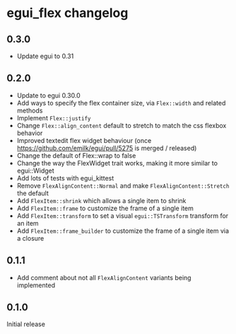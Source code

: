 # egui_flex changelog

## 0.3.0

- Update egui to 0.31

## 0.2.0

- Update to egui 0.30.0
- Add ways to specify the flex container size, via `Flex::width` and related methods
- Implement `Flex::justify`
- Change `Flex::align_content` default to stretch to match the css flexbox behavior
- Improved textedit flex widget behaviour (once https://github.com/emilk/egui/pull/5275 is merged / released)
- Change the default of Flex::wrap to false
- Change the way the FlexWidget trait works, making it more similar to egui::Widget
- Add lots of tests with egui_kittest
- Remove `FlexAlignContent::Normal` and make `FlexAlignContent::Stretch` the default
- Add `FlexItem::shrink` which allows a single item to shrink
- Add `FlexItem::frame` to customize the frame of a single item
- Add `FlexItem::transform` to set a visual `egui::TSTransform` transform for an item
- Add `FlexItem::frame_builder` to customize the frame of a single item via a closure

## 0.1.1

- Add comment about not all `FlexAlignContent` variants being implemented

## 0.1.0

Initial release
